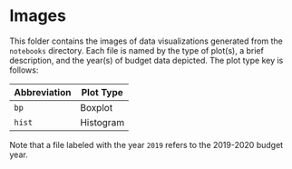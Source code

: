 # Images

This folder contains the images of data visualizations generated from the `notebooks` directory. Each file is named by the type of plot(s), a brief description, and the year(s) of budget data depicted. The plot type key is follows:

| Abbreviation | Plot Type |
| ----- | ----- |
| `bp` | Boxplot | 
| `hist` | Histogram |

Note that a file labeled with the year `2019` refers to the 2019-2020 budget year.
